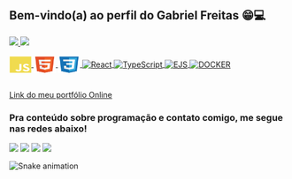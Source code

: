 ## Bem-vindo(a) ao perfil do Gabriel Freitas 😁💻

 <div>
   <a href="https://github.com/gabrielfreitasc">
   <img height="180em" src="https://github-readme-stats.vercel.app/api?username=gabrielfreitasc&show_icons=true&theme=tokyonight&include_all_commits=true&count_private=true"/>
   <img height="180em" src="https://github-readme-stats.vercel.app/api/top-langs/?username=gabrielfreitasc&layout=compact&langs_count=6&theme=tokyonight"/>

</div>
<div style="display: inline_block"><br>
  <img align="center" alt="Js" height="30" width="40" src="https://raw.githubusercontent.com/devicons/devicon/master/icons/javascript/javascript-plain.svg">
  <img align="center" alt="HTML" height="30" width="40" src="https://raw.githubusercontent.com/devicons/devicon/master/icons/html5/html5-original.svg">
  <img align="center" alt="CSS" height="30" width="40" src="https://raw.githubusercontent.com/devicons/devicon/master/icons/css3/css3-original.svg">
  <img align="center" alt="React" height="30" width="40" src='https://www.svgrepo.com/show/354259/react.svg'>
  <img align="center" alt="TypeScript" height="30" width="40" src='https://upload.wikimedia.org/wikipedia/commons/4/4c/Typescript_logo_2020.svg'>
  <img align="center" alt="EJS" height="30" width="40" src='https://www.svgrepo.com/show/373574/ejs.svg'>
  <img align="center" alt="DOCKER" height="30" width="40" src='https://www.svgrepo.com/show/349342/docker.svg'>

 
</div><br>

 [Link do meu portfólio Online](https://gabrielfreitasc.github.io/DevExperience/)
 <br>
 
  ### Pra conteúdo sobre programação e contato comigo, me segue nas redes abaixo!
 
<div> 
  <a href="https://instagram.com/gabrielcoelhito" target="_blank"><img src="https://img.shields.io/badge/-Instagram-%23E4405F?style=for-the-badge&logo=instagram&logoColor=white" target="_blank"></a> 
  <a href = "gabrielcoelhito2020@gmail.com"><img src="https://img.shields.io/badge/-Gmail-%23333?style=for-the-badge&logo=gmail&logoColor=white" target="_blank"></a>
  <a href="https://www.linkedin.com/in/gabriel-freitasdev" target="_blank"><img src="https://img.shields.io/badge/-LinkedIn-%230077B5?style=for-the-badge&logo=linkedin&logoColor=white" target="_blank"></a>
   <a href="https://github.com/gabrielfreitasc/" target="_blank"><img src="https://img.shields.io/badge/-GitHub-%0A0A0A?style=for-the-badge&logo=github&logoColor=white" target="_blank"></a>
 
  ![Snake animation](https://github.com/gabrielfreitasc/gabrielfreitasc/blob/output/github-contribution-grid-snake.svg)

</div>

